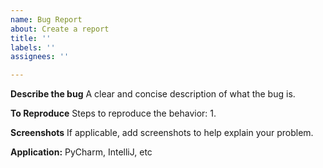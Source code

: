 ```yaml
---
name: Bug Report
about: Create a report
title: ''
labels: ''
assignees: ''

---
```


**Describe the bug**
A clear and concise description of what the bug is.

**To Reproduce**
Steps to reproduce the behavior:
1. 

**Screenshots**
If applicable, add screenshots to help explain your problem.

**Application:**
PyCharm, IntelliJ, etc
